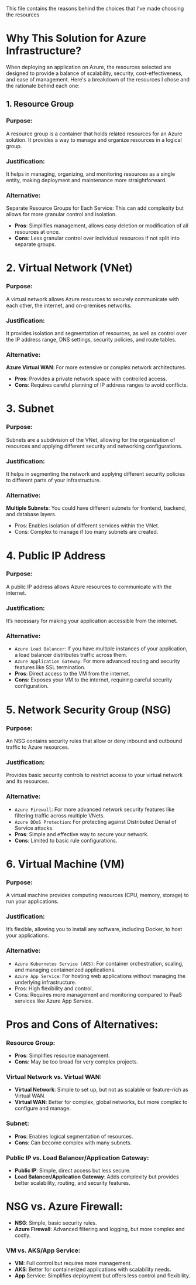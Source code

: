 This file contains the reasons behind the choices that I've made choosing the resources
# Why This Solution for Azure Infrastructure?
When deploying an application on Azure, the resources selected are designed to provide a balance of scalability, security, cost-effectiveness, and ease of management. Here's a breakdown of the resources I chose and the rationale behind each one:

## 1. Resource Group
   ### Purpose:
   A resource group is a container that holds related resources for an Azure solution. It provides a way to manage and organize resources in a logical group.
   ### Justification: 
   It helps in managing, organizing, and monitoring resources as a single entity, making deployment and maintenance more straightforward.
   ### Alternative:
Separate Resource Groups for Each Service: This can add complexity but allows for more granular control and isolation.
- **Pros**: Simplifies management, allows easy deletion or modification of all resources at once.
- **Cons**: Less granular control over individual resources if not split into separate groups.

# 2. Virtual Network (VNet)
   ### Purpose:
   A virtual network allows Azure resources to securely communicate with each other, the internet, and on-premises networks.
   ### Justification:
   It provides isolation and segmentation of resources, as well as control over the IP address range, DNS settings, security policies, and route tables.
   ### Alternative:

**Azure Virtual WAN**: For more extensive or complex network architectures.
- **Pros**: Provides a private network space with controlled access.
- **Cons**: Requires careful planning of IP address ranges to avoid conflicts.

# 3. Subnet
   ### Purpose:
Subnets are a subdivision of the VNet, allowing for the organization of resources and applying different security and networking configurations.
###   Justification:
It helps in segmenting the network and applying different security policies to different parts of your infrastructure.
   ### Alternative:

**Multiple Subnets**: You could have different subnets for frontend, backend, and database layers.
- Pros: Enables isolation of different services within the VNet.
- Cons: Complex to manage if too many subnets are created.

# 4. Public IP Address
   ### Purpose:
A public IP address allows Azure resources to communicate with the internet.
###   Justification:
It’s necessary for making your application accessible from the internet.
###   Alternative:

- `Azure Load Balancer`: If you have multiple instances of your application, a load balancer distributes traffic across them.
- `Azure Application Gateway`: For more advanced routing and security features like SSL termination.
- **Pros**: Direct access to the VM from the internet.
- **Cons**: Exposes your VM to the internet, requiring careful security configuration.

# 5. Network Security Group (NSG)
  ###  Purpose:
An NSG contains security rules that allow or deny inbound and outbound traffic to Azure resources.
  ### Justification:
Provides basic security controls to restrict access to your virtual network and its resources.
###   Alternative:

- `Azure Firewall`: For more advanced network security features like filtering traffic across multiple VNets.
- `Azure DDoS Protection`: For protecting against Distributed Denial of Service attacks.
- **Pros**: Simple and effective way to secure your network.
- **Cons**: Limited to basic rule configurations.

# 6. Virtual Machine (VM)
   ### Purpose: 
   A virtual machine provides computing resources (CPU, memory, storage) to run your applications.
   ### Justification:
   It’s flexible, allowing you to install any software, including Docker, to host your applications.
   ### Alternative:

- `Azure Kubernetes Service (AKS)`: For container orchestration, scaling, and managing containerized applications.
- `Azure App Service`: For hosting web applications without managing the underlying infrastructure.
- Pros: High flexibility and control.
- Cons: Requires more management and monitoring compared to PaaS services like Azure App Service.

# Pros and Cons of Alternatives:
### Resource Group:

- **Pros**: Simplifies resource management.
- **Cons**: May be too broad for very complex projects.
### Virtual Network vs. Virtual WAN:

- **Virtual Network**: Simple to set up, but not as scalable or feature-rich as Virtual WAN.
- **Virtual WAN**: Better for complex, global networks, but more complex to configure and manage.
### Subnet:

- **Pros**: Enables logical segmentation of resources.
- **Cons**: Can become complex with many subnets.
 ### Public IP vs. Load Balancer/Application Gateway:

- **Public IP**: Simple, direct access but less secure.
- **Load Balancer/Application Gateway**: Adds complexity but provides better scalability, routing, and security features.
# NSG vs. Azure Firewall:

- **NSG**: Simple, basic security rules.
- **Azure Firewall**: Advanced filtering and logging, but more complex and costly.
### VM vs. AKS/App Service:

- **VM**: Full control but requires more management.
- **AKS**: Better for containerized applications with scalability needs.
- **App** Service: Simplifies deployment but offers less control and flexibility.
  

